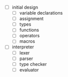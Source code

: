 - [ ] initial design
  - [ ] variable declarations
  - [ ] assignment
  - [ ] types
  - [ ] functions
  - [ ] operators
  - [ ] macros
- [ ] interpreter
  - [ ] lexer
  - [ ] parser
  - [ ] type checker
  - [ ] evaluator